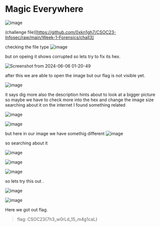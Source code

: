 # Magic Everywhere

![image](https://github.com/nikunjagarwal17/BanditOverTheWire/assets/144536875/ff88788a-b98a-4127-9e50-d7d2ee8520da)

(challenge file)[https://github.com/0xkn1gh7/CSOC23-Infosec/raw/main/Week-1-Forensics/chall3]

checking the file type 
![image](https://github.com/nikunjagarwal17/BanditOverTheWire/assets/144536875/94313b52-f038-44f5-a84d-7adcdbf9879b)

but on opeing it shows corrupted so lets try to fix its hex.

![Screenshot from 2024-06-06 01-20-49](https://github.com/nikunjagarwal17/BanditOverTheWire/assets/144536875/a189b827-49b5-4dee-a110-f3724aa73735)

after this we are able to open the image but our flag is not visible yet.

![image](https://github.com/nikunjagarwal17/BanditOverTheWire/assets/144536875/cf2ef7e4-fd9c-4710-85b0-fe4fa0a923dd)

it says dig more also the description hints about to look at a bigger picture so maybe we have to check more into the hex and change the image size searching about it on the internet I found something related 

![image](https://github.com/nikunjagarwal17/BanditOverTheWire/assets/144536875/7156a751-e990-41b0-906c-5ca74fbc82d1)

![image](https://github.com/nikunjagarwal17/BanditOverTheWire/assets/144536875/d193a9a6-86ee-40eb-b22b-6aae59a23fc4)

but here in our image we have somethig different
![image](https://github.com/nikunjagarwal17/BanditOverTheWire/assets/144536875/291e0b70-a768-4eac-8f55-39ca0bc44a81)

so searching about it

![image](https://github.com/nikunjagarwal17/BanditOverTheWire/assets/144536875/12613f62-012b-4e64-9566-c359f8b9ad16)

![image](https://github.com/nikunjagarwal17/BanditOverTheWire/assets/144536875/6ee1b4cd-b4f6-4da3-9d64-ceff091221c2)

![image](https://github.com/nikunjagarwal17/BanditOverTheWire/assets/144536875/888421a9-4c14-48c6-8a06-9d6e4ed79c2a)


so lets try this out .

![image](https://github.com/nikunjagarwal17/BanditOverTheWire/assets/144536875/68d96d82-98b5-42e7-a075-075b88af0a53)

![image](https://github.com/nikunjagarwal17/BanditOverTheWire/assets/144536875/fb1f0dba-dff8-42f8-9712-a451e8e031d7)

Here we got out flag.

> flag: CSOC23{7h3_w0rLd_15_m4g1caL}
